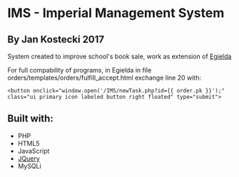 # IMS - Imperial Management System

## By Jan Kostecki 2017

System created to improve school's book sale, work as extension of [Egielda](https://github.com/m4tx/egielda)

For full compability of programs, in Egielda in file orders/templates/orders/fulfill_accept.html exchange line 20 with:

```
<button onclick="window.open('/IMS/newTask.php?id={{ order.pk }}');" class="ui primary icon labeled button right floated" type="submit">
```

## Built with:
* PHP
* HTML5
* JavaScript
* [JQuery](jquery.com)
* MySQLi

